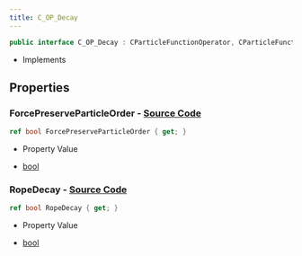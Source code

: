 ```yaml
---
title: C_OP_Decay
---
```


```csharp
public interface C_OP_Decay : CParticleFunctionOperator, CParticleFunction, ISchemaClass<CParticleFunction>, ISchemaClass<CParticleFunctionOperator>, ISchemaClass<C_OP_Decay>, ISchemaField, ISchemaClass, INativeHandle
```

- Implements

## Properties

### **ForcePreserveParticleOrder** - [Source Code](https://github.com/swiftly-solution/swiftlys2/blob/main/managed/src/SwiftlyS2.Generated/Schemas/Interfaces/C_OP_Decay.cs#L18)

```csharp
ref bool ForcePreserveParticleOrder { get; }
```

- Property Value

- [bool](https://learn.microsoft.com/dotnet/api/system.boolean)

### **RopeDecay** - [Source Code](https://github.com/swiftly-solution/swiftlys2/blob/main/managed/src/SwiftlyS2.Generated/Schemas/Interfaces/C_OP_Decay.cs#L16)

```csharp
ref bool RopeDecay { get; }
```

- Property Value

- [bool](https://learn.microsoft.com/dotnet/api/system.boolean)

